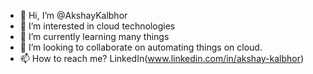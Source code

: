 - 👋 Hi, I’m @AkshayKalbhor
- 👀 I’m interested in cloud technologies
- 🌱 I’m currently learning many things
- 💞️ I’m looking to collaborate on automating things on cloud.
- 📫 How to reach me? LinkedIn(www.linkedin.com/in/akshay-kalbhor)
<!---
AkshayKalbhor/AkshayKalbhor is a ✨ special ✨ repository because its `README.md` (this file) appears on your GitHub profile.
You can click the Preview link to take a look at your changes.
--->
